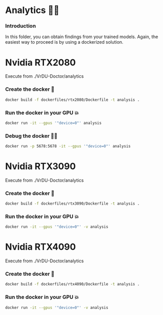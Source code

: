 # Analytics 🧑‍💻

### Introduction
In this folder, you can obtain findings from your trained models. Again, the easiest way to proceed is by using a dockerized solution.

# Nvidia RTX2080
Execute from ./VrDU-Doctor/analytics
### Create the docker :whale:
```bash
docker build -f dockerfiles/rtx2080/Dockerfile -t analysis .
```
### Run the docker in your GPU :boom:
```bash
docker run -it --gpus '"device=0"' analysis
```
### Debug the docker :no_entry_sign::bug:
```bash
docker run -p 5678:5678 -it --gpus '"device=0"' analysis
```

# Nvidia RTX3090
Execute from ./VrDU-Doctor/analytics
### Create the docker :whale:
```bash
docker build -f dockerfiles/rtx3090/Dockerfile -t analysis .
```
### Run the docker in your GPU :boom:
```bash
docker run -it --gpus '"device=0"' -v analysis
```


# Nvidia RTX4090
Execute from ./VrDU-Doctor/analytics
### Create the docker :whale:
```bash
docker build -f dockerfiles/rtx4090/Dockerfile -t analysis .
```

### Run the docker in your GPU :boom:
```bash
docker run -it --gpus '"device=0"' -v analysis
```